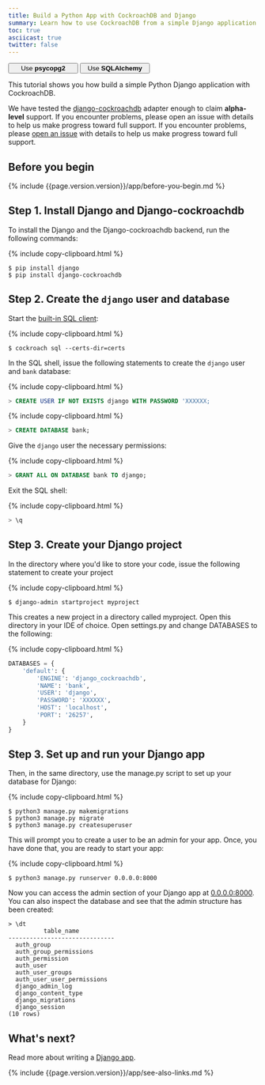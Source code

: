 ```yaml
---
title: Build a Python App with CockroachDB and Django
summary: Learn how to use CockroachDB from a simple Django application.
toc: true
asciicast: true
twitter: false
---
```


<div class="filters filters-big clearfix">
    <a href="build-a-python-app-with-cockroachdb.html"><button style="width: 28%" class="filter-button current">Use <strong>psycopg2</strong></button></a>
    <a href="build-a-python-app-with-cockroachdb-sqlalchemy.html"><button style="width: 28%" class="filter-button">Use <strong>SQLAlchemy</strong></button></a>
</div>

This tutorial shows you how build a simple Python Django application with CockroachDB.

We have tested the [django-cockroachdb](https://github.com/cockroachdb/django-cockroachdb) adapter enough to claim **alpha-level** support. If you encounter problems, please open an issue with details to help us make progress toward full support. If you encounter problems, please [open an issue](https://github.com/cockroachdb/django-cockroachdb/issues/new) with details to help us make progress toward full support.

## Before you begin

{% include {{page.version.version}}/app/before-you-begin.md %}

## Step 1. Install Django and Django-cockroachdb

To install the Django and the Django-cockroachdb backend, run the following commands:

{% include copy-clipboard.html %}
~~~ shell
$ pip install django
$ pip install django-cockroachdb
~~~

## Step 2. Create the `django` user and database

Start the [built-in SQL client](use-the-built-in-sql-client.html):

{% include copy-clipboard.html %}
~~~ shell
$ cockroach sql --certs-dir=certs
~~~

In the SQL shell, issue the following statements to create the `django` user and `bank` database:

{% include copy-clipboard.html %}
~~~ sql
> CREATE USER IF NOT EXISTS django WITH PASSWORD 'XXXXXX;
~~~

{% include copy-clipboard.html %}
~~~ sql
> CREATE DATABASE bank;
~~~

Give the `django` user the necessary permissions:

{% include copy-clipboard.html %}
~~~ sql
> GRANT ALL ON DATABASE bank TO django;
~~~

Exit the SQL shell:

{% include copy-clipboard.html %}
~~~ sql
> \q
~~~

## Step 3. Create your Django project

In the directory where you'd like to store your code, issue the following statement to create your project

{% include copy-clipboard.html %}
~~~ shell
$ django-admin startproject myproject
~~~

This creates a new project in a directory called myproject. Open this directory in your IDE of choice. Open settings.py and change DATABASES to the following:

{% include copy-clipboard.html %}
~~~ python
DATABASES = {
    'default': {
        'ENGINE': 'django_cockroachdb',
        'NAME': 'bank',
        'USER': 'django',
        'PASSWORD': 'XXXXXX',
        'HOST': 'localhost',
        'PORT': '26257',
    }
}
~~~

## Step 3. Set up and run your Django app

Then, in the same directory, use the manage.py script to set up your database for Django:

{% include copy-clipboard.html %}
~~~ shell
$ python3 manage.py makemigrations
$ python3 manage.py migrate
$ python3 manage.py createsuperuser
~~~

This will prompt you to create a user to be an admin for your app. Once, you have done that, you are ready to start your app:

{% include copy-clipboard.html %}
~~~ shell
$ python3 manage.py runserver 0.0.0.0:8000
~~~

Now you can access the admin section of your Django app at [0.0.0.0:8000](0.0.0.0:8000). You can also inspect the database and see that the admin structure has been created:

~~~ shell
> \dt
          table_name
------------------------------
  auth_group
  auth_group_permissions
  auth_permission
  auth_user
  auth_user_groups
  auth_user_user_permissions
  django_admin_log
  django_content_type
  django_migrations
  django_session
(10 rows)
~~~

## What's next?

Read more about writing a [Django app](https://docs.djangoproject.com/en/3.0/intro/tutorial01/).

{% include {{page.version.version}}/app/see-also-links.md %}

